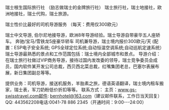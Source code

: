 瑞士根生国际旅行社
（励志做瑞士的金牌旅行社）
瑞士旅行社，瑞士地接社，欧洲地接社，瑞士代购，瑞士旅游。


瑞士性价比最好的司机导游服务
（每天：费用仅300欧元）

瑞士中文导游, 伯尔尼地接导游，欧洲8年导游经验。瑞士导游自带豪华五人座轿车。
奔驰/宝马/雪铁龙5座豪华轿车 司机兼导游，瑞士境内报价300欧元/天
(配置：ESP电子安全系统; GPS全球定位系统;自动恒温空调系统;自动巡航定速系统）瑞士导游最熟悉的景点和工作范围包括：瑞士境内全部城市和景点。
导游介绍：在瑞士旅行社做过VIP商务导游，接待过国内发改委的领导，瑞士竞争委员会成员，国内软件某开发公司总裁，西贝西北菜总裁，红嘴集团老总，巴塞尔表展布展，新日集团副总等等。

提供业务：司机导游，接送机服务，羊胎素之旅，德语英语翻译，瑞士境内租车搬家，瑞士表，军刀奶粉低价折扣等等。 联系方式：
主页：www.gs-swisstravel.com邮件:  bernhotel@163.com（建议邮件联系，工作日当天回复）
QQ: 443562208电话:0041-78 886 2345（开通时间：9:00---24:00）
